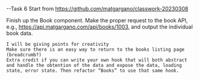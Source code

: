 --Task 6
Start from https://github.com/matgargano/classwork-20230308

Finish up the Book component. Make the proper request to the book API, e.g., https://api.matgargano.com/api/books/1003, and output the individual book data.

    I will be giving points for creativity
    Make sure there is an easy way to return to the books listing page (breadcrumb?)
    Extra credit if you can write your own hook that will both abstract and handle the obtention of the data and expose the data, loading state, error state. Then refactor “Books” to use that same hook.
